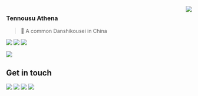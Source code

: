 <a href="#">
<img align="right" src="https://github-readme-stats.vercel.app/api?username=TennousuAthena&show_icons=true&title_color=fff&icon_color=ffef86&text_color=9f9f9f&bg_color=151515">
</a>

### Tennousu Athena

> 👦 A common Danshikousei in China 

![](https://img.shields.io/badge/-PHP-777bb3?style=flat-square&logo=php&labelColor=777bb3&logoColor=fff) ![](https://img.shields.io/badge/-JavaScript-e5cd0c?style=flat-square&logo=JavaScript&labelColor=f7df1e&logoColor=000) ![](https://img.shields.io/badge/-HTML5-e34f26?style=flat-square&logo=HTML5&logoColor=fff)

<a href="#"><img align="center" src="https://via.placeholder.com/600x1.png/fff/fff"></a>

## Get in touch

[![](https://img.shields.io/badge/-@_TennousuAthena-1ca0f1?style=flat-square&labelColor=1ca0f1&logo=twitter&logoColor=white)](https://twitter.com/_TennousuAthena) [![](https://img.shields.io/badge/-https://hayate.0wo.top-0e83cd?style=flat-square&logo=Blogger&logoColor=fff)](https://hayate.0wo.top) [![](https://img.shields.io/badge/-t.me/qingcaomc-3db6f1?style=flat-square&logo=Telegram&logoColor=2ca5e0)](https://t.me/s/qctech_news) [![](https://img.shields.io/badge/-github@TennousuAthena-911318?style=flat-square&logo=Mail.RU&logoColor=white&labelColor=c14438)](https://github.com/TennousuAthena)
